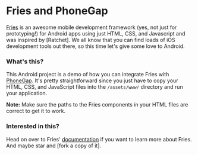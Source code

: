 # Fries and PhoneGap

[Fries] is an awesome mobile development framework (yes, not just for prototyping!) 
for Android apps using just HTML, CSS, and Javascript and was inspired by [Ratchet].
We all know that you can find loads of iOS development tools out there, 
so this time let's give some love to Android.

### What's this?

This Android project is a demo of how you can integrate Fries with [PhoneGap].
It's pretty straightforward since you just have to copy your HTML, CSS, and JavaScript files 
into the `/assets/www/` directory and run your application.

__Note:__ Make sure the paths to the Fries components in your HTML files are correct
to get it to work.


### Interested in this?

Head on over to Fries' [documentation] if you want to learn more about Fries.
And maybe star and [fork a copy of it].


[Fries]: https://github.com/jaunesarmiento/fries
[PhoneGap]: http://phonegap.com/
[documentation]: http://jaunesarmiento.me/fries